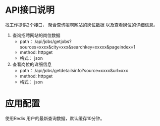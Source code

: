 # API接口说明

找工作提供2个接口， 聚合查询招聘网站的岗位数据 以及查看岗位的详细信息。

1. 查询招聘网站的岗位数据
   - path： /api/jobs/getjobs?sources=xxxx&city=xxx&searchkey=xxxxx&pageindex=1
   - method: httpget
   - 格式： json
2. 查看岗位的详细信息
   - path： /api/jobs/getdetailsinfo?source=xxxx&url=xxx 
   - method: httpget
   - 格式： json

# 应用配置

使用Redis 用户的最新查询数据，默认缓存10分钟。